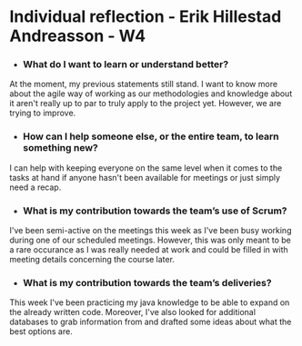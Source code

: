 # Individual reflection - Erik Hillestad Andreasson - W4

- ### What do I want to learn or understand better?
At the moment, my previous statements still stand. I want to know more about the agile way of working as our methodologies and knowledge about it aren't really up to par to truly apply to the project yet. However, we are trying to improve.

- ### How can I help someone else, or the entire team, to learn something new?
I can help with keeping everyone on the same level when it comes to the tasks at hand if anyone hasn't been available for meetings or just simply need a recap.

- ### What is my contribution towards the team’s use of Scrum?
I've been semi-active on the meetings this week as I've been busy working during one of our scheduled meetings. However, this was only meant to be a rare occurance as I was really needed at work and could be filled in with meeting details concerning the course later.

- ### What is my contribution towards the team’s deliveries?
This week I've been practicing my java knowledge to be able to expand on the already written code. Moreover, I've also looked for additional databases to grab information from and drafted some ideas about what the best options are. 
